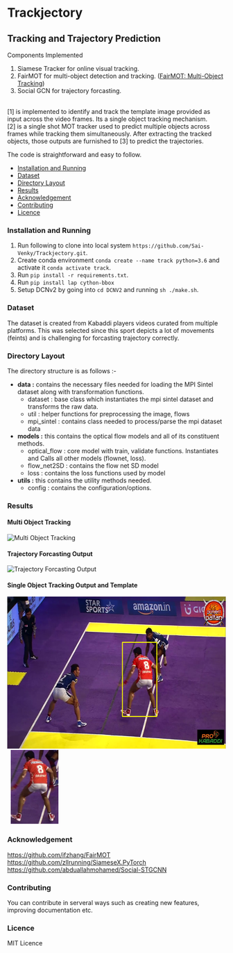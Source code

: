 # Trackjectory
## Tracking and Trajectory Prediction 

Components Implemented
1. Siamese Tracker for online visual tracking.
2. FairMOT for multi-object detection and tracking. (<a href="https://medium.com/analytics-vidhya/fairmot-multi-object-tracking-386afe930b24">FairMOT: Multi-Object Tracking</a>)
3. Social GCN for trajectory forcasting.
<br>
[1] is implemented to identify and track the template image provided as input across the video frames. Its a single object tracking mechanism.<br>
[2] is a single shot MOT tracker used to predict multiple objects across frames while tracking them simultaneously. After extracting the tracked objects, those outputs are furnished to [3] to predict the trajectories.

The code is straightforward and easy to follow.

<ul>
<li><a href="https://github.com/Sai-Venky/Trackjectory#installation-and-running">Installation and Running</a></li>
<li><a href="https://github.com/Sai-Venky/Trackjectory#dataset">Dataset</a></li>
<li><a href="https://github.com/Sai-Venky/Trackjectory#directory-layout">Directory Layout</a></li>
<li><a href="https://github.com/Sai-Venky/Trackjectory#results">Results</a></li>
<li><a href="https://github.com/Sai-Venky/Trackjectory#acknowledgement">Acknowledgement</a></li>
<li><a href="https://github.com/Sai-Venky/Trackjectory#contributing">Contributing</a></li>
<li><a href="https://github.com/Sai-Venky/Trackjectory#licence">Licence</a></li>
</ul>

### Installation and Running

1. Run following to clone into local system `https://github.com/Sai-Venky/Trackjectory.git`.
1. Create conda environment `conda create --name track python=3.6` and activate it `conda activate track`.
2. Run `pip install -r requirements.txt`.
3. Run `pip install lap cython-bbox`
3. Setup DCNv2 by going into `cd DCNV2` and running `sh ./make.sh`.


### Dataset

The dataset is created from Kabaddi players videos curated from multiple platforms.
This was selected since this sport depicts a lot of movements (feints) and is challenging for forcasting trajectory correctly.


### Directory Layout

The directory structure is as follows :-

* **data :** contains the necessary files needed for loading the MPI Sintel dataset along with transformation functions.
  * dataset : base class which instantiates the mpi sintel dataset and transforms the raw data.
  * util : helper functions for preprocessing the image, flows
  * mpi_sintel : contains class needed to process/parse the mpi dataset data
* **models :** this contains the optical flow models and all of its constituent methods.
    * optical_flow : core model with train, validate functions. Instantiates and Calls all other models (flownet, loss).
    * flow_net2SD : contains the flow net SD model
    * loss : contains the loss functions used by model
* **utils :** this contains the utility methods needed.
    * config : contains the configuration/options.

 ### Results
#### Multi Object Tracking
![Multi Object Tracking](out/track.gif)

#### Trajectory Forcasting Output
![Trajectory Forcasting Output ](out/traj.gif)

#### Single Object Tracking Output and Template
<img src="out/sot.png" width="635" height="350" alt="Single Object Tracking Output ">&nbsp;&nbsp;<img src="out/sot_template.png" width="110" height="170" alt="Single Object Tracking Template">

 ### Acknowledgement

https://github.com/ifzhang/FairMOT<br>
https://github.com/zllrunning/SiameseX.PyTorch<br>
https://github.com/abduallahmohamed/Social-STGCNN<br>

 ### Contributing

 You can contribute in serveral ways such as creating new features, improving documentation etc.

 ### Licence

 MIT Licence

